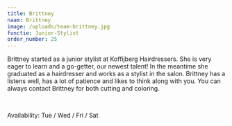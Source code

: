 ```yaml
---
title: Brittney
naam: Brittney
image: /uploads/team-brittney.jpg
functie: Junior-Stylist
order_number: 25
---
```


Brittney started as a junior stylist at Koffijberg Hairdressers. She is very eager to learn and a go-getter, our newest talent\! In the meantime she graduated as a hairdresser and works as a stylist in the salon. Brittney has a listens well, has a lot of patience and likes to think along with you. You can always contact Brittney for both cutting and coloring.

&nbsp;

Availability: Tue / Wed / Fri / Sat